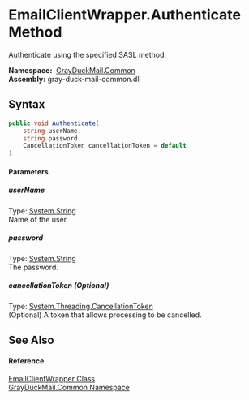 EmailClientWrapper.Authenticate Method
======================================
Authenticate using the specified SASL method.

  **Namespace:**  [GrayDuckMail.Common][1]  
  **Assembly:** gray-duck-mail-common.dll

Syntax
------

```csharp
public void Authenticate(
	string userName,
	string password,
	CancellationToken cancellationToken = default
)
```

#### Parameters

##### *userName*
Type: [System.String][2]  
 Name of the user.

##### *password*
Type: [System.String][2]  
 The password.

##### *cancellationToken* (Optional)
Type: [System.Threading.CancellationToken][3]  
 (Optional) A token that allows processing to be cancelled.


See Also
--------

#### Reference
[EmailClientWrapper Class][4]  
[GrayDuckMail.Common Namespace][1]  

[1]: ../README.md
[2]: https://docs.microsoft.com/dotnet/api/system.string
[3]: https://docs.microsoft.com/dotnet/api/system.threading.cancellationtoken
[4]: README.md